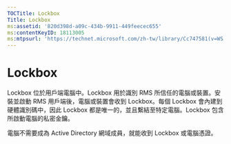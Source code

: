 ```yaml
---
TOCTitle: Lockbox
Title: Lockbox
ms:assetid: '820d398d-a09c-434b-9911-449feecec655'
ms:contentKeyID: 18113005
ms:mtpsurl: 'https://technet.microsoft.com/zh-tw/library/Cc747581(v=WS.10)'
---
```


Lockbox
=======

Lockbox 位於用戶端電腦中。Lockbox 用於識別 RMS 所信任的電腦或裝置。安裝並啟動 RMS 用戶端後，電腦或裝置會收到 Lockbox。每個 Lockbox 會內建到硬體識別碼中，因此 Lockbox 都是唯一的，並且繫結至特定電腦。Lockbox 包含所啟動電腦的私密金鑰。

電腦不需要成為 Active Directory 網域成員，就能收到 Lockbox 或電腦憑證。
